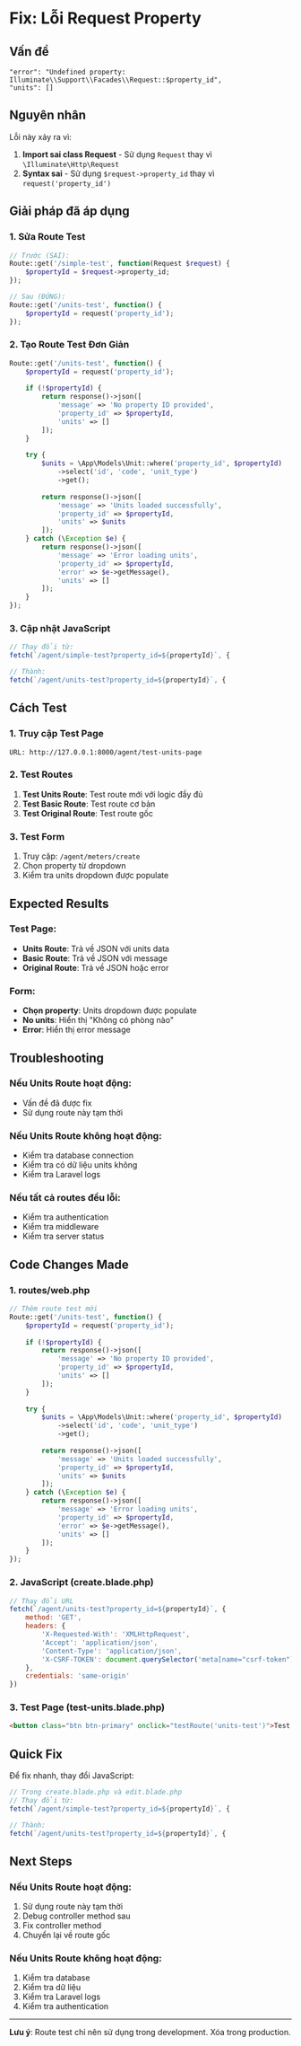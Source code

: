 # Fix: Lỗi Request Property

## Vấn đề
```
"error": "Undefined property: Illuminate\\Support\\Facades\\Request::$property_id",
"units": []
```

## Nguyên nhân
Lỗi này xảy ra vì:
1. **Import sai class Request** - Sử dụng `Request` thay vì `\Illuminate\Http\Request`
2. **Syntax sai** - Sử dụng `$request->property_id` thay vì `request('property_id')`

## Giải pháp đã áp dụng

### 1. Sửa Route Test
```php
// Trước (SAI):
Route::get('/simple-test', function(Request $request) {
    $propertyId = $request->property_id;
});

// Sau (ĐÚNG):
Route::get('/units-test', function() {
    $propertyId = request('property_id');
});
```

### 2. Tạo Route Test Đơn Giản
```php
Route::get('/units-test', function() {
    $propertyId = request('property_id');
    
    if (!$propertyId) {
        return response()->json([
            'message' => 'No property ID provided',
            'property_id' => $propertyId,
            'units' => []
        ]);
    }
    
    try {
        $units = \App\Models\Unit::where('property_id', $propertyId)
            ->select('id', 'code', 'unit_type')
            ->get();
        
        return response()->json([
            'message' => 'Units loaded successfully',
            'property_id' => $propertyId,
            'units' => $units
        ]);
    } catch (\Exception $e) {
        return response()->json([
            'message' => 'Error loading units',
            'property_id' => $propertyId,
            'error' => $e->getMessage(),
            'units' => []
        ]);
    }
});
```

### 3. Cập nhật JavaScript
```javascript
// Thay đổi từ:
fetch(`/agent/simple-test?property_id=${propertyId}`, {

// Thành:
fetch(`/agent/units-test?property_id=${propertyId}`, {
```

## Cách Test

### 1. Truy cập Test Page
```
URL: http://127.0.0.1:8000/agent/test-units-page
```

### 2. Test Routes
1. **Test Units Route**: Test route mới với logic đầy đủ
2. **Test Basic Route**: Test route cơ bản
3. **Test Original Route**: Test route gốc

### 3. Test Form
1. Truy cập: `/agent/meters/create`
2. Chọn property từ dropdown
3. Kiểm tra units dropdown được populate

## Expected Results

### Test Page:
- **Units Route**: Trả về JSON với units data
- **Basic Route**: Trả về JSON với message
- **Original Route**: Trả về JSON hoặc error

### Form:
- **Chọn property**: Units dropdown được populate
- **No units**: Hiển thị "Không có phòng nào"
- **Error**: Hiển thị error message

## Troubleshooting

### Nếu Units Route hoạt động:
- Vấn đề đã được fix
- Sử dụng route này tạm thời

### Nếu Units Route không hoạt động:
- Kiểm tra database connection
- Kiểm tra có dữ liệu units không
- Kiểm tra Laravel logs

### Nếu tất cả routes đều lỗi:
- Kiểm tra authentication
- Kiểm tra middleware
- Kiểm tra server status

## Code Changes Made

### 1. routes/web.php
```php
// Thêm route test mới
Route::get('/units-test', function() {
    $propertyId = request('property_id');
    
    if (!$propertyId) {
        return response()->json([
            'message' => 'No property ID provided',
            'property_id' => $propertyId,
            'units' => []
        ]);
    }
    
    try {
        $units = \App\Models\Unit::where('property_id', $propertyId)
            ->select('id', 'code', 'unit_type')
            ->get();
        
        return response()->json([
            'message' => 'Units loaded successfully',
            'property_id' => $propertyId,
            'units' => $units
        ]);
    } catch (\Exception $e) {
        return response()->json([
            'message' => 'Error loading units',
            'property_id' => $propertyId,
            'error' => $e->getMessage(),
            'units' => []
        ]);
    }
});
```

### 2. JavaScript (create.blade.php)
```javascript
// Thay đổi URL
fetch(`/agent/units-test?property_id=${propertyId}`, {
    method: 'GET',
    headers: {
        'X-Requested-With': 'XMLHttpRequest',
        'Accept': 'application/json',
        'Content-Type': 'application/json',
        'X-CSRF-TOKEN': document.querySelector('meta[name="csrf-token"]').getAttribute('content')
    },
    credentials: 'same-origin'
})
```

### 3. Test Page (test-units.blade.php)
```html
<button class="btn btn-primary" onclick="testRoute('units-test')">Test Units Route</button>
```

## Quick Fix

Để fix nhanh, thay đổi JavaScript:

```javascript
// Trong create.blade.php và edit.blade.php
// Thay đổi từ:
fetch(`/agent/simple-test?property_id=${propertyId}`, {

// Thành:
fetch(`/agent/units-test?property_id=${propertyId}`, {
```

## Next Steps

### Nếu Units Route hoạt động:
1. Sử dụng route này tạm thời
2. Debug controller method sau
3. Fix controller method
4. Chuyển lại về route gốc

### Nếu Units Route không hoạt động:
1. Kiểm tra database
2. Kiểm tra dữ liệu
3. Kiểm tra Laravel logs
4. Kiểm tra authentication

---

**Lưu ý**: Route test chỉ nên sử dụng trong development. Xóa trong production.
